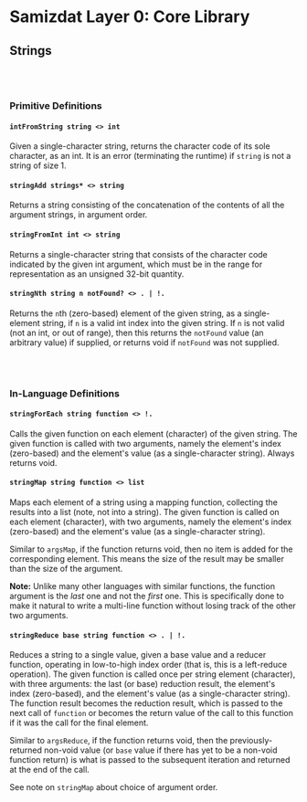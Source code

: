 Samizdat Layer 0: Core Library
==============================

Strings
-------

<br><br>
### Primitive Definitions

#### `intFromString string <> int`

Given a single-character string, returns the character code
of its sole character, as an int. It is an error (terminating
the runtime) if `string` is not a string of size 1.

#### `stringAdd strings* <> string`

Returns a string consisting of the concatenation of the contents
of all the argument strings, in argument order.

#### `stringFromInt int <> string`

Returns a single-character string that consists of the character
code indicated by the given int argument, which must be in the
range for representation as an unsigned 32-bit quantity.

#### `stringNth string n notFound? <> . | !.`

Returns the `n`th (zero-based) element of the given string, as a
single-element string, if `n` is a valid int index into the given
string. If `n` is not valid (not an int, or out of range),
then this returns the `notFound` value (an arbitrary value) if supplied,
or returns void if `notFound` was not supplied.


<br><br>
### In-Language Definitions

#### `stringForEach string function <> !.`

Calls the given function on each element (character) of the given string.
The given function is called with two arguments, namely the element's
index (zero-based) and the element's value (as a single-character string).
Always returns void.

#### `stringMap string function <> list`

Maps each element of a string using a mapping function, collecting
the results into a list (note, not into a string). The given
function is called on each element (character), with two arguments,
namely the element's index (zero-based) and the element's value
(as a single-character string).

Similar to `argsMap`, if the function returns void, then no item is
added for the corresponding element. This means the size of the
result may be smaller than the size of the argument.

**Note:** Unlike many other languages with similar functions, the
function argument is the *last* one and not the *first* one. This is
specifically done to make it natural to write a multi-line function
without losing track of the other two arguments.

#### `stringReduce base string function <> . | !.`

Reduces a string to a single value, given a base value and a
reducer function, operating in low-to-high index order (that is, this
is a left-reduce operation). The given function is called once per
string element (character), with three arguments: the last (or base)
reduction result, the element's index (zero-based), and the element's
value (as a single-character string). The function result becomes the
reduction result, which is passed to the next call of `function` or becomes
the return value of the call to this function if it was the call for the
final element.

Similar to `argsReduce`, if the function returns void, then the
previously-returned non-void value (or `base` value if there has
yet to be a non-void function return) is what is passed to the
subsequent iteration and returned at the end of the call.

See note on `stringMap` about choice of argument order.
